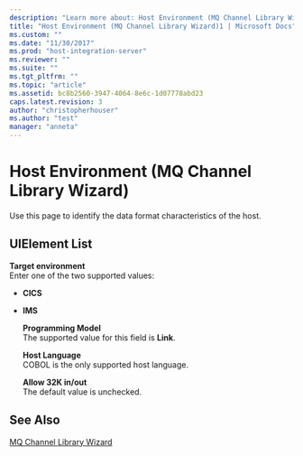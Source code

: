 ```yaml
---
description: "Learn more about: Host Environment (MQ Channel Library Wizard)"
title: "Host Environment (MQ Channel Library Wizard)1 | Microsoft Docs"
ms.custom: ""
ms.date: "11/30/2017"
ms.prod: "host-integration-server"
ms.reviewer: ""
ms.suite: ""
ms.tgt_pltfrm: ""
ms.topic: "article"
ms.assetid: bc8b2560-3947-4064-8e6c-1d07778abd23
caps.latest.revision: 3
author: "christopherhouser"
ms.author: "test"
manager: "anneta"
---
```

# Host Environment (MQ Channel Library Wizard)
Use this page to identify the data format characteristics of the host.  
  
## UIElement List  
 **Target environment**  
 Enter one of the two supported values:  
  
- **CICS**  
  
- **IMS**  
  
  **Programming Model**  
  The supported value for this field is **Link**.  
  
  **Host Language**  
  COBOL is the only supported host language.  
  
  **Allow 32K in/out**  
  The default value is unchecked.  
  
## See Also  
 [MQ Channel Library Wizard](../core/mq-channel-library-wizard1.md)
